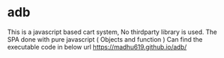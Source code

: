 # adb
This is a javascript based cart system, No thirdparty library is used. 
The SPA done with pure javascript ( Objects and function )
Can find the executable code in below url
https://madhu619.github.io/adb/
